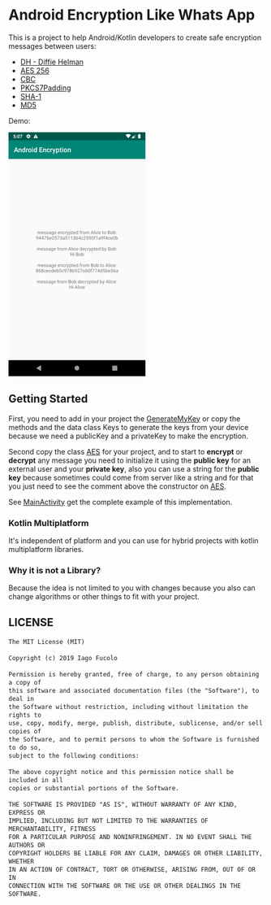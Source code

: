 # Android Encryption Like Whats App
This is a project to help Android/Kotlin developers to create safe encryption messages between users:

 * [DH - Diffie Helman](https://hackernoon.com/algorithms-explained-diffie-hellman-1034210d5100)
 * [AES 256](https://searchsecurity.techtarget.com/definition/Advanced-Encryption-Standard)
 * [CBC](https://searchsecurity.techtarget.com/definition/cipher-block-chaining)
 * [PKCS7Padding](https://en.wikipedia.org/wiki/Padding_(cryptography))
 * [SHA-1](https://en.wikipedia.org/wiki/SHA-1)
 * [MD5](https://searchsecurity.techtarget.com/definition/MD5)
 
 Demo: 

 ![](https://github.com/ifucolo/android-encryption-like-whatsapp/blob/master/rsz_screenshot_1568237127.png)

 
## Getting Started

First, you need to add in your project the [GenerateMyKey](link) or copy the methods and the data class Keys to generate the keys from your device because we need a publicKey and a privateKey to make the encryption.

Second copy the class [AES](LINK) for your project, and to start to **encrypt** or **decrypt** any message you need to initialize it using the **public key** for an external user and your **private key**, also you can use a string for the **public key** because sometimes could come from server like a string and for that you just need to see the comment above the constructor on [AES](LINK).

See [MainActivity](LINK) get the complete example of this implementation.


### Kotlin Multiplatform
It's independent of platform and you can use for hybrid projects with kotlin multiplatform libraries.


### Why it is not a Library?
Because the idea is not limited to you with changes because you also can change algorithms or other things to fit with your project.




## LICENSE

```
The MIT License (MIT)

Copyright (c) 2019 Iago Fucolo

Permission is hereby granted, free of charge, to any person obtaining a copy of
this software and associated documentation files (the "Software"), to deal in
the Software without restriction, including without limitation the rights to
use, copy, modify, merge, publish, distribute, sublicense, and/or sell copies of
the Software, and to permit persons to whom the Software is furnished to do so,
subject to the following conditions:

The above copyright notice and this permission notice shall be included in all
copies or substantial portions of the Software.

THE SOFTWARE IS PROVIDED "AS IS", WITHOUT WARRANTY OF ANY KIND, EXPRESS OR
IMPLIED, INCLUDING BUT NOT LIMITED TO THE WARRANTIES OF MERCHANTABILITY, FITNESS
FOR A PARTICULAR PURPOSE AND NONINFRINGEMENT. IN NO EVENT SHALL THE AUTHORS OR
COPYRIGHT HOLDERS BE LIABLE FOR ANY CLAIM, DAMAGES OR OTHER LIABILITY, WHETHER
IN AN ACTION OF CONTRACT, TORT OR OTHERWISE, ARISING FROM, OUT OF OR IN
CONNECTION WITH THE SOFTWARE OR THE USE OR OTHER DEALINGS IN THE SOFTWARE.
